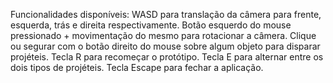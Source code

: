 Funcionalidades disponíveis:
WASD para translação da câmera para frente, esquerda, trás e direita respectivamente.
Botão esquerdo do mouse pressionado + movimentação do mesmo para rotacionar a câmera.
Clique ou segurar com o botão direito do mouse sobre algum objeto para disparar projéteis.
Tecla R para recomeçar o protótipo.
Tecla E para alternar entre os dois tipos de projéteis.
Tecla Escape para fechar a aplicação.
